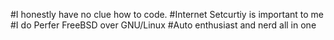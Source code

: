 #I honestly have no clue how to code.
#Internet Setcurtiy is important to me
#I do Perfer FreeBSD over GNU/Linux
#Auto enthusiast and nerd all in one
#
